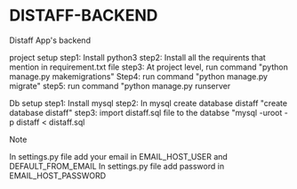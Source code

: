 # DISTAFF-BACKEND
Distaff App's backend

project setup
step1: Install python3 
step2: Install all the requirents that mention in requirement.txt file 
step3: At project level, run command "python manage.py makemigrations" 
Step4: run command "python manage.py migrate" 
step5: run command "python manage.py runserver

Db setup
step1: Install mysql 
step2: In mysql create database distaff "create database distaff" 
step3: import distaff.sql file to the databse "mysql -uroot -p distaff < distaff.sql

Note

In settings.py file add your email in EMAIL_HOST_USER and DEFAULT_FROM_EMAIL In settings.py file add password in EMAIL_HOST_PASSWORD